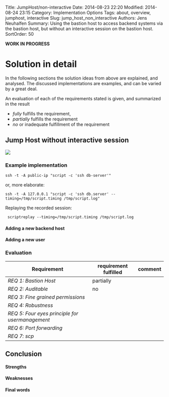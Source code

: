 Title: JumpHost/non-interactive
Date: 2014-08-23 22:20
Modified: 2014-08-24 23:15
Category: Implementation Options
Tags: about, overview, jumphost, interactive
Slug: jump_host_non_interactive
Authors: Jens Neuhalfen
Summary: Using the bastion host to access backend systems via the  bastion host, but without an interactive session on the bastion host.
SortOrder: 50

**WORK IN PROGRESS**

Solution in detail
====================

In the following sections the solution ideas from above are explained, and analysed. The discussed implementations are examples, and can be varied by a great deal.

An evaluation of each of the requirements stated is given, and summarized in the result

- _fully_ fulfills the requirement,
- _partially_ fulfills the requirement
- _no_ or inadequate fulfillment of the requirement



## Jump Host without interactive session

![]({filename}/images/JumpHost-ForcedCommand.png)

### Example implementation

```
ssh -t -A public-ip "script -c 'ssh db-server'" 
```

 or, more elaborate:

```
ssh -t -A 127.0.0.1 "script -c 'ssh db.server' --timing=/tmp/script.timing /tmp/script.log" 
```

Replaying the recorded session:
```
 scriptreplay --timing=/tmp/script.timing /tmp/script.log
```

#### Adding a new backend host
#### Adding a new user
### Evaluation
| Requirement                                     | requirement fulfilled | comment |
|-------------------------------------------------|-----------|-----------------------------------------------------------------------------------------|
| *REQ 1: Bastion Host*                           | partially |                                                                                         |
| *REQ 2: Auditable*                              | no        |                                                                                         |
| *REQ 3: Fine grained permissions*               |           |                                                                                         |
| *REQ 4: Robustness*                             |           |                                                                                         |
| *REQ 5: Four eyes principle for usermanagement* |           |                                                                                         |
| *REQ 6: Port forwarding*  | | |
| *REQ 7: scp*  | | |


## Conclusion
#### Strengths
#### Weaknesses
#### Final words
